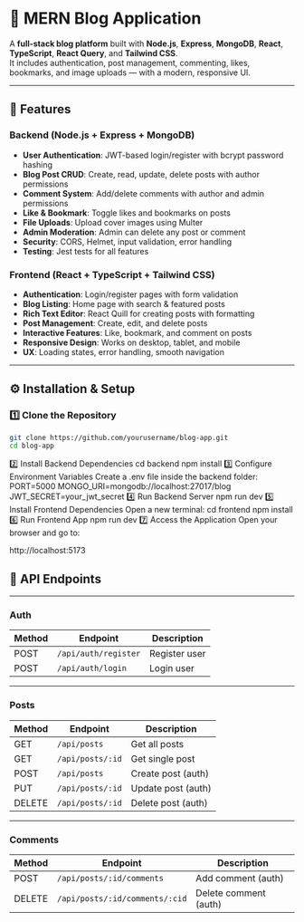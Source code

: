 # 📝 MERN Blog Application

A **full-stack blog platform** built with **Node.js**, **Express**, **MongoDB**, **React**, **TypeScript**, **React Query**, and **Tailwind CSS**.  
It includes authentication, post management, commenting, likes, bookmarks, and image uploads — with a modern, responsive UI.

---

## 🚀 Features

### Backend (Node.js + Express + MongoDB)
- **User Authentication**: JWT-based login/register with bcrypt password hashing
- **Blog Post CRUD**: Create, read, update, delete posts with author permissions
- **Comment System**: Add/delete comments with author and admin permissions
- **Like & Bookmark**: Toggle likes and bookmarks on posts
- **File Uploads**: Upload cover images using Multer
- **Admin Moderation**: Admin can delete any post or comment
- **Security**: CORS, Helmet, input validation, error handling
- **Testing**: Jest tests for all features

### Frontend (React + TypeScript + Tailwind CSS)
- **Authentication**: Login/register pages with form validation
- **Blog Listing**: Home page with search & featured posts
- **Rich Text Editor**: React Quill for creating posts with formatting
- **Post Management**: Create, edit, and delete posts
- **Interactive Features**: Like, bookmark, and comment on posts
- **Responsive Design**: Works on desktop, tablet, and mobile
- **UX**: Loading states, error handling, smooth navigation

---

## ⚙️ Installation & Setup

### 1️⃣ Clone the Repository
```bash
git clone https://github.com/yourusername/blog-app.git
cd blog-app
```
2️⃣ Install Backend Dependencies
cd backend
npm install
3️⃣ Configure Environment Variables
Create a .env file inside the backend folder:
PORT=5000
MONGO_URI=mongodb://localhost:27017/blog
JWT_SECRET=your_jwt_secret
4️⃣ Run Backend Server
npm run dev
5️⃣ Install Frontend Dependencies
Open a new terminal:
cd frontend
npm install
6️⃣ Run Frontend App
npm run dev
7️⃣ Access the Application
Open your browser and go to:

http://localhost:5173

## 📡 API Endpoints

---

### **Auth**
| Method | Endpoint              | Description   |
| ------ | --------------------- | ------------- |
| POST   | `/api/auth/register`  | Register user |
| POST   | `/api/auth/login`     | Login user    |

---

### **Posts**
| Method | Endpoint               | Description            |
| ------ | ---------------------- | ---------------------- |
| GET    | `/api/posts`           | Get all posts          |
| GET    | `/api/posts/:id`       | Get single post        |
| POST   | `/api/posts`           | Create post (auth)     |
| PUT    | `/api/posts/:id`       | Update post (auth)     |
| DELETE | `/api/posts/:id`       | Delete post (auth)     |

---

### **Comments**
| Method | Endpoint                               | Description           |
| ------ | -------------------------------------- | --------------------- |
| POST   | `/api/posts/:id/comments`              | Add comment (auth)    |
| DELETE | `/api/posts/:id/comments/:cid`         | Delete comment (auth) |



